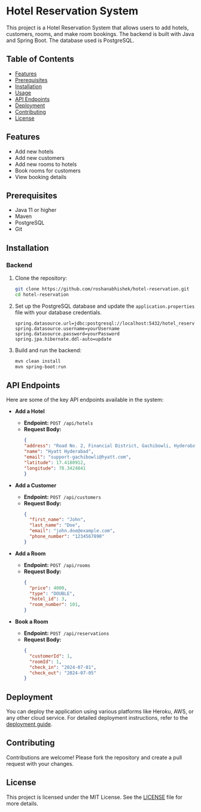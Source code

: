 
# Hotel Reservation System

This project is a Hotel Reservation System that allows users to add hotels, customers, rooms, and make room bookings. The backend is built with Java and Spring Boot. The database used is PostgreSQL.

## Table of Contents

- [Features](#features)
- [Prerequisites](#prerequisites)
- [Installation](#installation)
- [Usage](#usage)
- [API Endpoints](#api-endpoints)
- [Deployment](#deployment)
- [Contributing](#contributing)
- [License](#license)

## Features

- Add new hotels
- Add new customers
- Add new rooms to hotels
- Book rooms for customers
- View booking details

## Prerequisites

- Java 11 or higher
- Maven
- PostgreSQL
- Git

## Installation

### Backend

1. Clone the repository:

   ```sh
   git clone https://github.com/roshanabhishek/hotel-reservation.git
   cd hotel-reservation
   ```

2. Set up the PostgreSQL database and update the `application.properties` file with your database credentials.

   ```properties
   spring.datasource.url=jdbc:postgresql://localhost:5432/hotel_reservation
   spring.datasource.username=yourUsername
   spring.datasource.password=yourPassword
   spring.jpa.hibernate.ddl-auto=update
   ```

3. Build and run the backend:

   ```sh
   mvn clean install
   mvn spring-boot:run
   ```

## API Endpoints

Here are some of the key API endpoints available in the system:

- **Add a Hotel**
  - **Endpoint:** `POST /api/hotels`
  - **Request Body:** 
    ```json
    {
    "address": "Road No. 2, Financial District, Gachibowli, Hyderabad, Nanakramguda, Telangana 500019",
    "name": "Hyatt Hyderabad",
    "email": "support-gachibowli@hyatt.com",
    "latitude": 17.4180912,
    "longitude": 78.3424841
    }
    ```

- **Add a Customer**
  - **Endpoint:** `POST /api/customers`
  - **Request Body:**
    ```json
    {
      "first_name": "John",
      "last_name": "Doe",
      "email": "john.doe@example.com",
      "phone_number": "1234567890"
    }
    ```

- **Add a Room**
  - **Endpoint:** `POST /api/rooms`
  - **Request Body:**
    ```json
    {
      "price": 4000,
      "type": "DOUBLE",
      "hotel_id": 3,
      "room_number": 101,
    }
    ```

- **Book a Room**
  - **Endpoint:** `POST /api/reservations`
  - **Request Body:**
    ```json
    {
      "customerId": 1,
      "roomId": 1,
      "check_in": "2024-07-01",
      "check_out": "2024-07-05"
    }
    ```

## Deployment

You can deploy the application using various platforms like Heroku, AWS, or any other cloud service. For detailed deployment instructions, refer to the [deployment guide](docs/deployment.md).

## Contributing

Contributions are welcome! Please fork the repository and create a pull request with your changes.

## License

This project is licensed under the MIT License. See the [LICENSE](LICENSE) file for more details.
